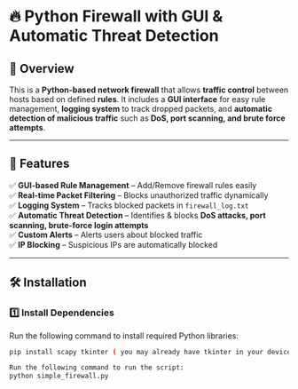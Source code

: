 # 🔥 Python Firewall with GUI & Automatic Threat Detection

## 📌 Overview
This is a **Python-based network firewall** that allows **traffic control** between hosts based on defined **rules**. It includes a **GUI interface** for easy rule management, **logging system** to track dropped packets, and **automatic detection of malicious traffic** such as **DoS, port scanning, and brute force attempts**.

---

## 📂 Features
✅ **GUI-based Rule Management** – Add/Remove firewall rules easily  
✅ **Real-time Packet Filtering** – Blocks unauthorized traffic dynamically  
✅ **Logging System** – Tracks blocked packets in `firewall_log.txt`  
✅ **Automatic Threat Detection** – Identifies & blocks **DoS attacks, port scanning, brute-force login attempts**  
✅ **Custom Alerts** – Alerts users about blocked traffic  
✅ **IP Blocking** – Suspicious IPs are automatically blocked  

---

## 🛠️ Installation

### **1️⃣ Install Dependencies**
Run the following command to install required Python libraries:

```bash
pip install scapy tkinter ( you may already have tkinter in your device)

Run the following command to run the script:
python simple_firewall.py
